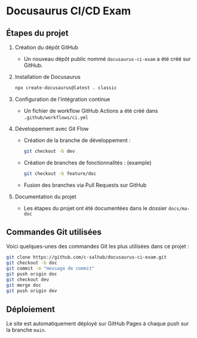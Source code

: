 # Docusaurus CI/CD Exam

## Étapes du projet

1. Création du dépôt GitHub
   - Un nouveau dépôt public nommé `docusaurus-ci-exam` a été créé sur GitHub.

2. Installation de Docusaurus
   ```bash
   npx create-docusaurus@latest . classic
   ```

3. Configuration de l'intégration continue
   - Un fichier de workflow GitHub Actions a été créé dans `.github/workflows/ci.yml`

4. Développement avec Git Flow
   - Création de la branche de développement :
     ```bash
     git checkout -b dev
     ```
   - Création de branches de fonctionnalités : (example)
     ```bash
     git checkout -b feature/doc
     ```
   - Fusion des branches via Pull Requests sur GitHub

5. Documentation du projet
   - Les étapes du projet ont été documentées dans le dossier `docs/ma-doc`

## Commandes Git utilisées

Voici quelques-unes des commandes Git les plus utilisées dans ce projet :

```bash
git clone https://github.com/c-salhab/docusaurus-ci-exam.git
git checkout -b doc
git commit -m "message de commit"
git push origin doc
git checkout dev
git merge doc
git push origin dev
```

## Déploiement

Le site est automatiquement déployé sur GitHub Pages à chaque push sur la branche `main`.
